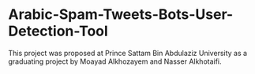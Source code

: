 # Arabic-Spam-Tweets-Bots-User-Detection-Tool
This project was proposed at Prince Sattam Bin Abdulaziz University as a graduating project by Moayad Alkhozayem and Nasser Alkhotaifi.
